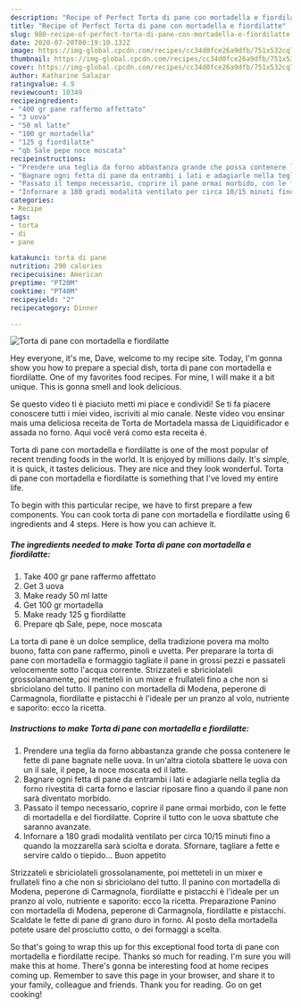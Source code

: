 ```yaml
---
description: "Recipe of Perfect Torta di pane con mortadella e fiordilatte"
title: "Recipe of Perfect Torta di pane con mortadella e fiordilatte"
slug: 980-recipe-of-perfect-torta-di-pane-con-mortadella-e-fiordilatte
date: 2020-07-20T00:19:10.132Z
image: https://img-global.cpcdn.com/recipes/cc34d0fce26a9dfb/751x532cq70/torta-di-pane-con-mortadella-e-fiordilatte-recipe-main-photo.jpg
thumbnail: https://img-global.cpcdn.com/recipes/cc34d0fce26a9dfb/751x532cq70/torta-di-pane-con-mortadella-e-fiordilatte-recipe-main-photo.jpg
cover: https://img-global.cpcdn.com/recipes/cc34d0fce26a9dfb/751x532cq70/torta-di-pane-con-mortadella-e-fiordilatte-recipe-main-photo.jpg
author: Katharine Salazar
ratingvalue: 4.9
reviewcount: 10349
recipeingredient:
- "400 gr pane raffermo affettato"
- "3 uova"
- "50 ml latte"
- "100 gr mortadella"
- "125 g fiordilatte"
- "qb Sale pepe noce moscata"
recipeinstructions:
- "Prendere una teglia da forno abbastanza grande che possa contenere le fette di pane bagnate nelle uova. In un&#39;altra ciotola sbattere le uova con un il sale, il pepe, la noce moscata ed il latte."
- "Bagnare ogni fetta di pane da entrambi i lati e adagiarle nella teglia da forno rivestita di carta forno e lasciar riposare fino a quando il pane non sarà diventato morbido."
- "Passato il tempo necessario, coprire il pane ormai morbido, con le fette di mortadella e del fiordilatte. Coprire il tutto con le uova sbattute che saranno avanzate."
- "Infornare a 180 gradi modalità ventilato per circa 10/15 minuti fino a quando la mozzarella sarà sciolta e dorata. Sfornare, tagliare a fette e servire caldo o tiepido... Buon appetito"
categories:
- Recipe
tags:
- torta
- di
- pane

katakunci: torta di pane 
nutrition: 290 calories
recipecuisine: American
preptime: "PT20M"
cooktime: "PT40M"
recipeyield: "2"
recipecategory: Dinner

---
```



![Torta di pane con mortadella e fiordilatte](https://img-global.cpcdn.com/recipes/cc34d0fce26a9dfb/751x532cq70/torta-di-pane-con-mortadella-e-fiordilatte-recipe-main-photo.jpg)

Hey everyone, it's me, Dave, welcome to my recipe site. Today, I'm gonna show you how to prepare a special dish, torta di pane con mortadella e fiordilatte. One of my favorites food recipes. For mine, I will make it a bit unique. This is gonna smell and look delicious.

Se questo video ti è piaciuto metti mi piace e condividi! Se ti fa piacere conoscere tutti i miei video, iscriviti al mio canale. Neste vídeo vou ensinar mais uma deliciosa receita de Torta de Mortadela massa de Liquidificador e assada no forno. Aqui você verá como esta receita é.

Torta di pane con mortadella e fiordilatte is one of the most popular of recent trending foods in the world. It is enjoyed by millions daily. It's simple, it is quick, it tastes delicious. They are nice and they look wonderful. Torta di pane con mortadella e fiordilatte is something that I've loved my entire life.


To begin with this particular recipe, we have to first prepare a few components. You can cook torta di pane con mortadella e fiordilatte using 6 ingredients and 4 steps. Here is how you can achieve it.

<!--inarticleads1-->

##### The ingredients needed to make Torta di pane con mortadella e fiordilatte:

1. Take 400 gr pane raffermo affettato
1. Get 3 uova
1. Make ready 50 ml latte
1. Get 100 gr mortadella
1. Make ready 125 g fiordilatte
1. Prepare qb Sale, pepe, noce moscata


La torta di pane è un dolce semplice, della tradizione povera ma molto buono, fatta con pane raffermo, pinoli e uvetta. Per preparare la torta di pane con mortadella e formaggio tagliate il pane in grossi pezzi e passateli velocemente sotto l&#39;acqua corrente. Strizzateli e sbriciolateli grossolanamente, poi metteteli in un mixer e frullateli fino a che non si sbriciolano del tutto. Il panino con mortadella di Modena, peperone di Carmagnola, fiordilatte e pistacchi è l&#39;ideale per un pranzo al volo, nutriente e saporito: ecco la ricetta. 

<!--inarticleads2-->

##### Instructions to make Torta di pane con mortadella e fiordilatte:

1. Prendere una teglia da forno abbastanza grande che possa contenere le fette di pane bagnate nelle uova. In un&#39;altra ciotola sbattere le uova con un il sale, il pepe, la noce moscata ed il latte.
1. Bagnare ogni fetta di pane da entrambi i lati e adagiarle nella teglia da forno rivestita di carta forno e lasciar riposare fino a quando il pane non sarà diventato morbido.
1. Passato il tempo necessario, coprire il pane ormai morbido, con le fette di mortadella e del fiordilatte. Coprire il tutto con le uova sbattute che saranno avanzate.
1. Infornare a 180 gradi modalità ventilato per circa 10/15 minuti fino a quando la mozzarella sarà sciolta e dorata. Sfornare, tagliare a fette e servire caldo o tiepido... Buon appetito


Strizzateli e sbriciolateli grossolanamente, poi metteteli in un mixer e frullateli fino a che non si sbriciolano del tutto. Il panino con mortadella di Modena, peperone di Carmagnola, fiordilatte e pistacchi è l&#39;ideale per un pranzo al volo, nutriente e saporito: ecco la ricetta. Preparazione Panino con mortadella di Modena, peperone di Carmagnola, fiordilatte e pistacchi. Scaldate le fette di pane di grano duro in forno. Al posto della mortadella potete usare del prosciutto cotto, o dei formaggi a scelta. 

So that's going to wrap this up for this exceptional food torta di pane con mortadella e fiordilatte recipe. Thanks so much for reading. I'm sure you will make this at home. There's gonna be interesting food at home recipes coming up. Remember to save this page in your browser, and share it to your family, colleague and friends. Thank you for reading. Go on get cooking!
